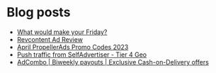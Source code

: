 # Blog posts
<!-- BLOG-POST-LIST:START -->
- [What would make your Friday?](https://afflift.com/f/threads/what-would-make-your-friday.10679/)
- [Revcontent Ad Review](https://afflift.com/f/threads/revcontent-ad-review.10681/)
- [April PropellerAds Promo Codes 2023](https://afflift.com/f/threads/april-propellerads-promo-codes-2023.10657/)
- [Push traffic from SelfAdvertiser - Tier 4 Geo](https://afflift.com/f/threads/push-traffic-from-selfadvertiser-tier-4-geo.10655/)
- [AdCombo | Biweekly payouts | Exclusive Cash-on-Delivery offers](https://afflift.com/f/threads/adcombo-biweekly-payouts-exclusive-cash-on-delivery-offers.3509/)
<!-- BLOG-POST-LIST:END -->
